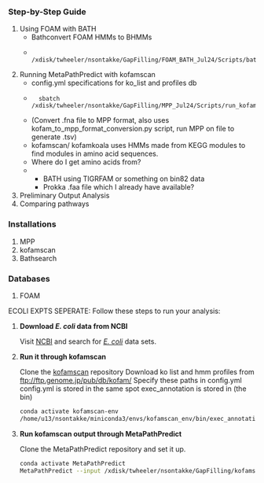 
### Step-by-Step Guide

1. Using FOAM with BATH
      - Bathconvert FOAM HMMs to BHMMs
      -       /xdisk/twheeler/nsontakke/GapFilling/FOAM_BATH_Jul24/Scripts/bathconvert_foam.sh 
2. Running MetaPathPredict with kofamscan
      - config.yml specifications for ko_list and profiles db
      -       sbatch /xdisk/twheeler/nsontakke/GapFilling/MPP_Jul24/Scripts/run_kofamscan_metapath.sh
      -   (Convert .fna file to MPP format, also uses kofam_to_mpp_format_conversion.py script, run MPP on file to generate .tsv)
      -   kofamscan/ kofamkoala uses HMMs made from KEGG modules to find modules in amino acid sequences.
      -   Where do I get amino acids from?
      - - BATH using TIGRFAM or something on bin82 data
        - Prokka .faa file which I already have available?
4. Preliminary Output Analysis
5. Comparing pathways 

### Installations

1. MPP
2. kofamscan
3. Bathsearch

### Databases

1. FOAM

ECOLI EXPTS SEPERATE:
Follow these steps to run your analysis:

1. **Download *E. coli* data from NCBI**

   Visit [NCBI](https://www.ncbi.nlm.nih.gov/) and search for [*E. coli*](https://ftp.ncbi.nlm.nih.gov/genomes/refseq/bacteria/Escherichia_coli/reference/GCF_000005845.2_ASM584v2/GCF_000005845.2_ASM584v2_cds_from_genomic.fna.gz) data sets.

2. **Run it through kofamscan**

   Clone the [kofamscan](https://github.com/takaram/kofam_scan) repository
   Download ko list and hmm profiles from ftp://ftp.genome.jp/pub/db/kofam/
   Specify these paths in config.yml
   config.yml is stored in the same spot exec_annotation is stored in (the bin)
    

   ```bash
   conda activate kofamscan-env
   /home/u13/nsontakke/miniconda3/envs/kofamscan_env/bin/exec_annotation --cpu=8 -k /xdisk/twheeler/nsontakke/GapFilling/kofamscan_input/ko_list -o /xdisk/twheeler/nsontakke/GapFilling/Ecoli_Data/KO_GCF_000005845.2_ASM584v2.txt /xdisk/twheeler/nsontakke/GapFilling/Ecoli_Data/GCF_000005845.2_ASM584v2_cds_from_genomic.fna

4. **Run kofamscan output through MetaPathPredict**

   Clone the MetaPathPredict repository and set it up.
   ```bash
   conda activate MetaPathPredict
   MetaPathPredict --input /xdisk/twheeler/nsontakke/GapFilling/kofamscan_output/Ecoli_kofamscan_output.tsv --annotation-format kofamscan --output Ecoli_Metapath.tsv
